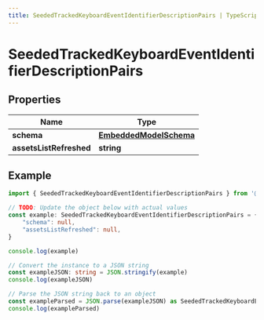 ```yaml
---
title: SeededTrackedKeyboardEventIdentifierDescriptionPairs | TypeScript SDK
---
```



# SeededTrackedKeyboardEventIdentifierDescriptionPairs


## Properties

Name | Type
------------ | -------------
**schema** | [**EmbeddedModelSchema**](EmbeddedModelSchema)
**assetsListRefreshed** | **string**

## Example

```typescript
import { SeededTrackedKeyboardEventIdentifierDescriptionPairs } from '@pieces.app/pieces-os-client'

// TODO: Update the object below with actual values
const example: SeededTrackedKeyboardEventIdentifierDescriptionPairs = {
    "schema": null,
    "assetsListRefreshed": null,
}

console.log(example)

// Convert the instance to a JSON string
const exampleJSON: string = JSON.stringify(example)
console.log(exampleJSON)

// Parse the JSON string back to an object
const exampleParsed = JSON.parse(exampleJSON) as SeededTrackedKeyboardEventIdentifierDescriptionPairs
console.log(exampleParsed)
```


